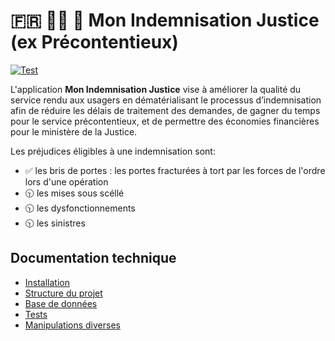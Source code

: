 # 🇫🇷 👩‍⚖️ 🤝 Mon Indemnisation Justice (ex Précontentieux)

[![Test](https://github.com/betagouv/mon-indemnisation-justice/actions/workflows/test.yml/badge.svg?branch=main)](https://github.com/betagouv/mon-indemnisation-justice/actions/workflows/test.yml)

L'application **Mon Indemnisation Justice** vise à améliorer la qualité du service rendu aux usagers en dématérialisant le processus d’indemnisation afin de réduire les délais de traitement des demandes, de gagner du temps pour le service précontentieux, et de permettre des économies financières pour le ministère de la Justice.

Les préjudices éligibles à une indemnisation sont:
* ✅ les bris de portes : les portes fracturées à tort par les forces de l'ordre lors d'une opération
* 🕥 les mises sous scéllé
* 🕥 les dysfonctionnements
* 🕥 les sinistres

## Documentation technique

- [Installation](/docs/001-Installation.md)
- [Structure du projet](/docs/002-Structure%20du%20projet.md)
- [Base de données](/docs/003-Base%20de%20données.md)
- [Tests](/docs/004-Tests.md)
- [Manipulations diverses](/docs/005-Manipulations%20diverses.md)